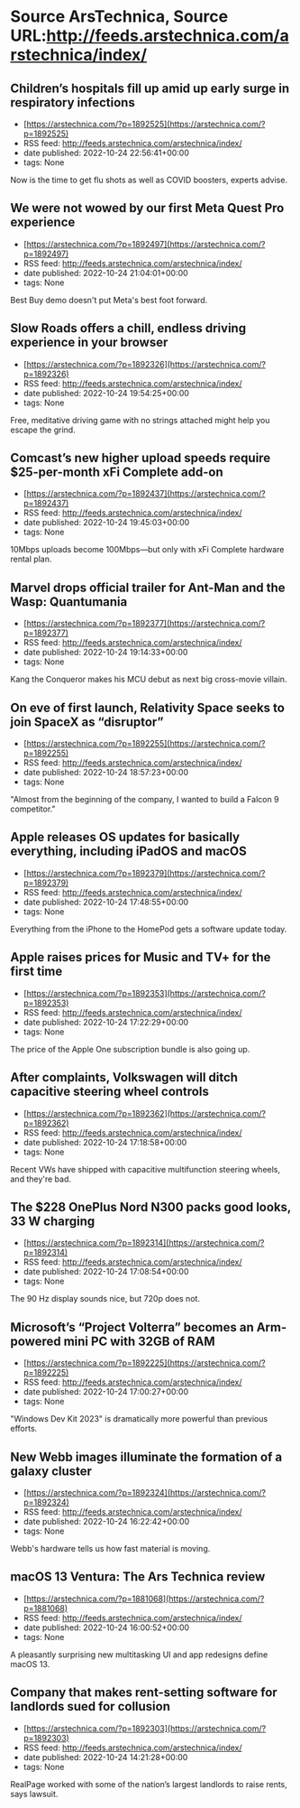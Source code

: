 # Source ArsTechnica, Source URL:http://feeds.arstechnica.com/arstechnica/index/

## Children’s hospitals fill up amid up early surge in respiratory infections
 - [https://arstechnica.com/?p=1892525](https://arstechnica.com/?p=1892525)
 - RSS feed: http://feeds.arstechnica.com/arstechnica/index/
 - date published: 2022-10-24 22:56:41+00:00
 - tags: None

Now is the time to get flu shots as well as COVID boosters, experts advise.

## We were not wowed by our first Meta Quest Pro experience
 - [https://arstechnica.com/?p=1892497](https://arstechnica.com/?p=1892497)
 - RSS feed: http://feeds.arstechnica.com/arstechnica/index/
 - date published: 2022-10-24 21:04:01+00:00
 - tags: None

Best Buy demo doesn't put Meta's best foot forward.

## Slow Roads offers a chill, endless driving experience in your browser
 - [https://arstechnica.com/?p=1892326](https://arstechnica.com/?p=1892326)
 - RSS feed: http://feeds.arstechnica.com/arstechnica/index/
 - date published: 2022-10-24 19:54:25+00:00
 - tags: None

Free, meditative driving game with no strings attached might help you escape the grind.

## Comcast’s new higher upload speeds require $25-per-month xFi Complete add-on
 - [https://arstechnica.com/?p=1892437](https://arstechnica.com/?p=1892437)
 - RSS feed: http://feeds.arstechnica.com/arstechnica/index/
 - date published: 2022-10-24 19:45:03+00:00
 - tags: None

10Mbps uploads become 100Mbps—but only with xFi Complete hardware rental plan.

## Marvel drops official trailer for Ant-Man and the Wasp: Quantumania
 - [https://arstechnica.com/?p=1892377](https://arstechnica.com/?p=1892377)
 - RSS feed: http://feeds.arstechnica.com/arstechnica/index/
 - date published: 2022-10-24 19:14:33+00:00
 - tags: None

Kang the Conqueror makes his MCU debut as next big cross-movie villain.

## On eve of first launch, Relativity Space seeks to join SpaceX as “disruptor”
 - [https://arstechnica.com/?p=1892255](https://arstechnica.com/?p=1892255)
 - RSS feed: http://feeds.arstechnica.com/arstechnica/index/
 - date published: 2022-10-24 18:57:23+00:00
 - tags: None

"Almost from the beginning of the company, I wanted to build a Falcon 9 competitor."

## Apple releases OS updates for basically everything, including iPadOS and macOS
 - [https://arstechnica.com/?p=1892379](https://arstechnica.com/?p=1892379)
 - RSS feed: http://feeds.arstechnica.com/arstechnica/index/
 - date published: 2022-10-24 17:48:55+00:00
 - tags: None

Everything from the iPhone to the HomePod gets a software update today.

## Apple raises prices for Music and TV+ for the first time
 - [https://arstechnica.com/?p=1892353](https://arstechnica.com/?p=1892353)
 - RSS feed: http://feeds.arstechnica.com/arstechnica/index/
 - date published: 2022-10-24 17:22:29+00:00
 - tags: None

The price of the Apple One subscription bundle is also going up.

## After complaints, Volkswagen will ditch capacitive steering wheel controls
 - [https://arstechnica.com/?p=1892362](https://arstechnica.com/?p=1892362)
 - RSS feed: http://feeds.arstechnica.com/arstechnica/index/
 - date published: 2022-10-24 17:18:58+00:00
 - tags: None

Recent VWs have shipped with capacitive multifunction steering wheels, and they're bad.

## The $228 OnePlus Nord N300 packs good looks, 33 W charging
 - [https://arstechnica.com/?p=1892314](https://arstechnica.com/?p=1892314)
 - RSS feed: http://feeds.arstechnica.com/arstechnica/index/
 - date published: 2022-10-24 17:08:54+00:00
 - tags: None

The 90 Hz display sounds nice, but 720p does not.

## Microsoft’s “Project Volterra” becomes an Arm-powered mini PC with 32GB of RAM
 - [https://arstechnica.com/?p=1892225](https://arstechnica.com/?p=1892225)
 - RSS feed: http://feeds.arstechnica.com/arstechnica/index/
 - date published: 2022-10-24 17:00:27+00:00
 - tags: None

"Windows Dev Kit 2023" is dramatically more powerful than previous efforts.

## New Webb images illuminate the formation of a galaxy cluster
 - [https://arstechnica.com/?p=1892324](https://arstechnica.com/?p=1892324)
 - RSS feed: http://feeds.arstechnica.com/arstechnica/index/
 - date published: 2022-10-24 16:22:42+00:00
 - tags: None

Webb's hardware tells us how fast material is moving.

## macOS 13 Ventura: The Ars Technica review
 - [https://arstechnica.com/?p=1881068](https://arstechnica.com/?p=1881068)
 - RSS feed: http://feeds.arstechnica.com/arstechnica/index/
 - date published: 2022-10-24 16:00:52+00:00
 - tags: None

A pleasantly surprising new multitasking UI and app redesigns define macOS 13.

## Company that makes rent-setting software for landlords sued for collusion
 - [https://arstechnica.com/?p=1892303](https://arstechnica.com/?p=1892303)
 - RSS feed: http://feeds.arstechnica.com/arstechnica/index/
 - date published: 2022-10-24 14:21:28+00:00
 - tags: None

RealPage worked with some of the nation’s largest landlords to raise rents, says lawsuit.
